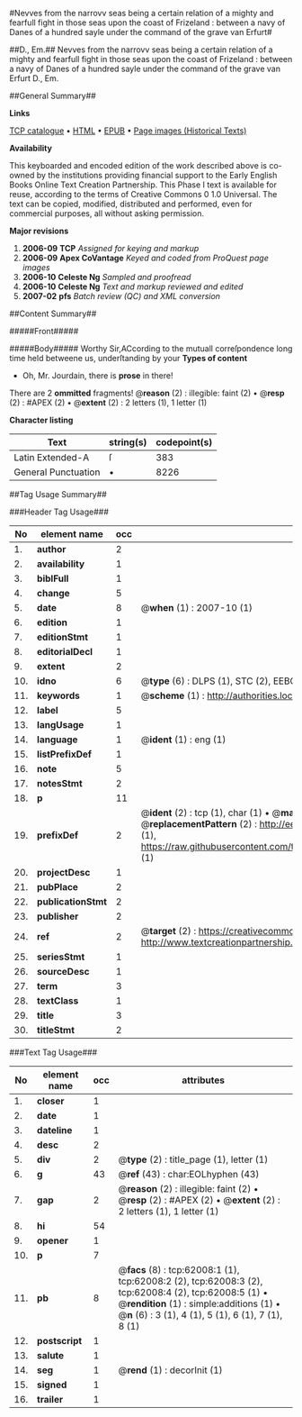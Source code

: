 #Nevves from the narrovv seas being a certain relation of a mighty and fearfull fight in those seas upon the coast of Frizeland : between a navy of Danes of a hundred sayle under the command of the grave van Erfurt#

##D., Em.##
Nevves from the narrovv seas being a certain relation of a mighty and fearfull fight in those seas upon the coast of Frizeland : between a navy of Danes of a hundred sayle under the command of the grave van Erfurt
D., Em.

##General Summary##

**Links**

[TCP catalogue](http://www.ota.ox.ac.uk/tcp/)  • 
[HTML](http://tei.it.ox.ac.uk/tcp/Texts-HTML/free/A36/A36334.html)  • 
[EPUB](http://tei.it.ox.ac.uk/tcp/Texts-EPUB/free/A36/A36334.epub) • 
[Page images (Historical Texts)](https://data.historicaltexts.jisc.ac.uk/view?pubId=eebo-12434399e&pageId=eebo-12434399e-62008-1)

**Availability**

This keyboarded and encoded edition of the
	       work described above is co-owned by the institutions
	       providing financial support to the Early English Books
	       Online Text Creation Partnership. This Phase I text is
	       available for reuse, according to the terms of Creative
	       Commons 0 1.0 Universal. The text can be copied,
	       modified, distributed and performed, even for
	       commercial purposes, all without asking permission.

**Major revisions**

1. __2006-09__ __TCP__ *Assigned for keying and markup*
1. __2006-09__ __Apex CoVantage__ *Keyed and coded from ProQuest page images*
1. __2006-10__ __Celeste Ng__ *Sampled and proofread*
1. __2006-10__ __Celeste Ng__ *Text and markup reviewed and edited*
1. __2007-02__ __pfs__ *Batch review (QC) and XML conversion*

##Content Summary##

#####Front#####

#####Body#####
Worthy Sir,ACcording to the mutuall correſpondence long time held betweene us, underſtanding by your
**Types of content**

  * Oh, Mr. Jourdain, there is **prose** in there!

There are 2 **ommitted** fragments! 
 @__reason__ (2) : illegible: faint (2)  •  @__resp__ (2) : #APEX (2)  •  @__extent__ (2) : 2 letters (1), 1 letter (1)

**Character listing**


|Text|string(s)|codepoint(s)|
|---|---|---|
|Latin Extended-A|ſ|383|
|General Punctuation|•|8226|

##Tag Usage Summary##

###Header Tag Usage###

|No|element name|occ|attributes|
|---|---|---|---|
|1.|__author__|2||
|2.|__availability__|1||
|3.|__biblFull__|1||
|4.|__change__|5||
|5.|__date__|8| @__when__ (1) : 2007-10 (1)|
|6.|__edition__|1||
|7.|__editionStmt__|1||
|8.|__editorialDecl__|1||
|9.|__extent__|2||
|10.|__idno__|6| @__type__ (6) : DLPS (1), STC (2), EEBO-CITATION (1), OCLC (1), VID (1)|
|11.|__keywords__|1| @__scheme__ (1) : http://authorities.loc.gov/ (1)|
|12.|__label__|5||
|13.|__langUsage__|1||
|14.|__language__|1| @__ident__ (1) : eng (1)|
|15.|__listPrefixDef__|1||
|16.|__note__|5||
|17.|__notesStmt__|2||
|18.|__p__|11||
|19.|__prefixDef__|2| @__ident__ (2) : tcp (1), char (1)  •  @__matchPattern__ (2) : ([0-9\-]+):([0-9IVX]+) (1), (.+) (1)  •  @__replacementPattern__ (2) : http://eebo.chadwyck.com/downloadtiff?vid=$1&page=$2 (1), https://raw.githubusercontent.com/textcreationpartnership/Texts/master/tcpchars.xml#$1 (1)|
|20.|__projectDesc__|1||
|21.|__pubPlace__|2||
|22.|__publicationStmt__|2||
|23.|__publisher__|2||
|24.|__ref__|2| @__target__ (2) : https://creativecommons.org/publicdomain/zero/1.0/ (1), http://www.textcreationpartnership.org/docs/. (1)|
|25.|__seriesStmt__|1||
|26.|__sourceDesc__|1||
|27.|__term__|3||
|28.|__textClass__|1||
|29.|__title__|3||
|30.|__titleStmt__|2||


###Text Tag Usage###

|No|element name|occ|attributes|
|---|---|---|---|
|1.|__closer__|1||
|2.|__date__|1||
|3.|__dateline__|1||
|4.|__desc__|2||
|5.|__div__|2| @__type__ (2) : title_page (1), letter (1)|
|6.|__g__|43| @__ref__ (43) : char:EOLhyphen (43)|
|7.|__gap__|2| @__reason__ (2) : illegible: faint (2)  •  @__resp__ (2) : #APEX (2)  •  @__extent__ (2) : 2 letters (1), 1 letter (1)|
|8.|__hi__|54||
|9.|__opener__|1||
|10.|__p__|7||
|11.|__pb__|8| @__facs__ (8) : tcp:62008:1 (1), tcp:62008:2 (2), tcp:62008:3 (2), tcp:62008:4 (2), tcp:62008:5 (1)  •  @__rendition__ (1) : simple:additions (1)  •  @__n__ (6) : 3 (1), 4 (1), 5 (1), 6 (1), 7 (1), 8 (1)|
|12.|__postscript__|1||
|13.|__salute__|1||
|14.|__seg__|1| @__rend__ (1) : decorInit (1)|
|15.|__signed__|1||
|16.|__trailer__|1||
